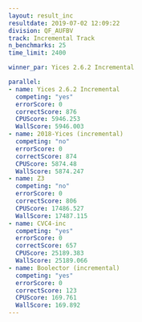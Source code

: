```yaml
---
layout: result_inc
resultdate: 2019-07-02 12:09:22
division: QF_AUFBV
track: Incremental Track
n_benchmarks: 25
time_limit: 2400

winner_par: Yices 2.6.2 Incremental

parallel:
- name: Yices 2.6.2 Incremental
  competing: "yes"
  errorScore: 0
  correctScore: 876
  CPUScore: 5946.253
  WallScore: 5946.003
- name: 2018-Yices (incremental)
  competing: "no"
  errorScore: 0
  correctScore: 874
  CPUScore: 5874.48
  WallScore: 5874.247
- name: Z3
  competing: "no"
  errorScore: 0
  correctScore: 806
  CPUScore: 17486.527
  WallScore: 17487.115
- name: CVC4-inc
  competing: "yes"
  errorScore: 0
  correctScore: 657
  CPUScore: 25189.383
  WallScore: 25189.066
- name: Boolector (incremental)
  competing: "yes"
  errorScore: 0
  correctScore: 123
  CPUScore: 169.761
  WallScore: 169.892
---
```

